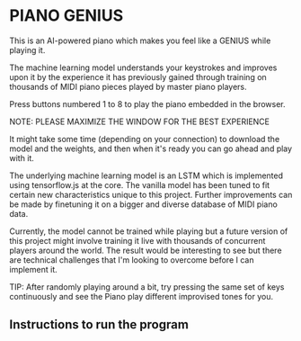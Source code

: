 # PIANO GENIUS

This is an AI-powered piano which makes you feel like a GENIUS while playing it.

The machine learning model understands your keystrokes and improves upon it by the experience it has previously gained through training on thousands of MIDI piano pieces played by master piano players.

Press buttons numbered 1 to 8 to play the piano embedded in the browser.

NOTE: PLEASE MAXIMIZE THE WINDOW FOR THE BEST EXPERIENCE


It might take some time (depending on your connection) to download the model and the weights, and then when it's ready you can go ahead and play with it.


The underlying machine learning model is an LSTM which is implemented using tensorflow.js at the core. The vanilla model has been tuned to fit certain new characteristics unique to this project. Further improvements can be made by finetuning it on a bigger and diverse database of MIDI piano data.

Currently, the model cannot be trained while playing but a future version of this project might involve training it live with thousands of concurrent players around the world. The result would be interesting to see but there are technical challenges that I'm looking to overcome before I can implement it.


TIP: After randomly playing around a bit, try pressing the same set of keys continuously and see the Piano play different improvised tones for you.

## Instructions to run the program
